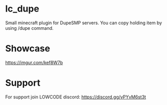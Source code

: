 # lc_dupe
Small minecraft plugin for DupeSMP servers. You can copy holding item by using /dupe command.

# Showcase
https://imgur.com/kef8W7b 

# Support
For support join LOWCODE discord: https://discord.gg/vPYvM6st3t
